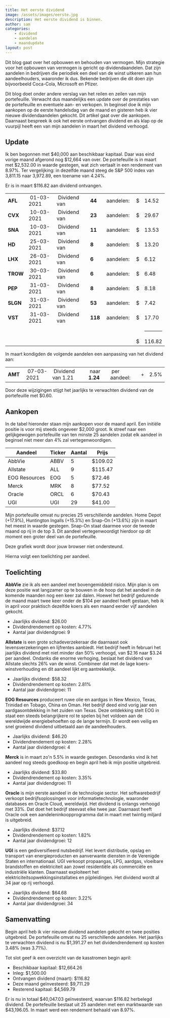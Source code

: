 ```yaml
---
title: Het eerste dividend
image: /assets/images/eerste.jpg
description: Het eerste dividend is binnen.
author: sam
categories:
    - dividend
    - aandelen
    - maandupdate
layout: post
---
```


Dit blog gaat over het opbouwen en behouden van vermogen. Mijn strategie voor het opbouwen van vermogen is gericht op dividendaandelen. Dat zijn aandelen in bedrijven die periodiek een deel van de winst uitkeren aan hun aandeelhouders, waaronder ik dus. Bekende bedrijven die dit doen zijn bijvoorbeeld Coca-Cola, Microsoft en Pfizer.

Dit blog doet onder andere verslag van het reilen en zeilen van mijn portefeuille. Verwacht dus maandelijks een update over de prestaties van de portefeuille en eventuele aan- en verkopen. In beginsel doe ik mijn aankopen op de eerste handelsdag van de maand en gisteren heb ik vier nieuwe dividendaandelen gekocht. Dit artikel gaat over die aankopen. Daarnaast bespreek ik ook het eerste ontvangen dividend en als klap op de vuurpijl heeft een van mijn aandelen in maart het dividend verhoogd.

## Update

Ik ben begonnen met $40,000 aan beschikbaar kapitaal. Daar was eind vorige maand afgerond nog $12,664 van over. De portefeuille is in maart met $2,532.00 in waarde gestegen, wat zich vertaalt in een rendement van 8.97%. Ter vergelijking: in dezelfde maand steeg de S&P 500 index van 3,811.15 naar 3,972.89, een toename van 4.24%.

Er is in maart $116.82 aan dividend ontvangen.

<div class="blog-list">
  <table>
    <tbody>
      <tr><td><b>AFL</b></td><td>&nbsp;01-03-2021</td><td>&nbsp;Dividend van</td><td>&nbsp;<b>44</b></td><td>&nbsp;aandelen:</td><td>&nbsp;$</td><td>14.52</td></tr>
	  <tr><td><b>CVX</b></td><td>&nbsp;10-03-2021</td><td>&nbsp;Dividend van</td><td>&nbsp;<b>23</b></td><td>&nbsp;aandelen:</td><td>&nbsp;$</td><td>29.67</td></tr>
	  <tr><td><b>SNA</b></td><td>&nbsp;10-03-2021</td><td>&nbsp;Dividend van</td><td>&nbsp;<b>11</b></td><td>&nbsp;aandelen:</td><td>&nbsp;$</td><td>13.53</td></tr>
	  <tr><td><b>HD</b></td><td>&nbsp;25-03-2021</td><td>&nbsp;Dividend van</td><td>&nbsp;<b>8</b></td><td>&nbsp;aandelen:</td><td>&nbsp;$</td><td>13.20</td></tr>
	  <tr><td><b>LHX</b></td><td>&nbsp;26-03-2021</td><td>&nbsp;Dividend van</td><td>&nbsp;<b>6</b></td><td>&nbsp;aandelen:</td><td>&nbsp;$</td><td>6.12</td></tr>
	  <tr><td><b>TROW</b></td><td>&nbsp;30-03-2021</td><td>&nbsp;Dividend van</td><td>&nbsp;<b>6</b></td><td>&nbsp;aandelen:</td><td>&nbsp;$</td><td>6.48</td></tr>
	  <tr><td><b>PEP</b></td><td>&nbsp;31-03-2021</td><td>&nbsp;Dividend van</td><td>&nbsp;<b>8</b></td><td>&nbsp;aandelen:</td><td>&nbsp;$</td><td>8.18</td></tr>
	  <tr><td><b>SLGN</b></td><td>&nbsp;31-03-2021</td><td>&nbsp;Dividend van</td><td>&nbsp;<b>53</b></td><td>&nbsp;aandelen:</td><td>&nbsp;$</td><td>7.42</td></tr>
	  <tr><td><b>VST</b></td><td>&nbsp;31-03-2021</td><td>&nbsp;Dividend van</td><td>&nbsp;<b>118</b></td><td>&nbsp;aandelen:</td><td>&nbsp;$</td><td>17.70</td></tr>
	  <tr><td></td><td></td><td></td><td></td><td></td><td></td><td><hr style="background-color:black"></td></tr>
	  <tr><td></td><td></td><td></td><td></td><td></td><td>&nbsp;$</td><td>116.82</td></tr>
    </tbody>
  </table>
</div>

In maart kondigden de volgende aandelen een aanpassing van het dividend aan:

<div class="blog-list">
  <table>
    <tbody>
      <tr><td><b>AMT&nbsp;</b></td><td>&nbsp;07-03-2021</td><td>&nbsp;Dividend van 1.21</td><td>&nbsp;naar <b>1.24</b></td><td>&nbsp;per aandeel:</td><td>&nbsp;+</td><td>2.5%</td></tr>
    </tbody>
  </table>
</div>

Door deze wijzigingen stijgt het jaarlijks te verwachten dividend van de portefeuille met $0.60.

## Aankopen

In de tabel hieronder staan mijn aankopen voor de maand april. Een initiële positie is voor mij steeds ongeveer $2,000 groot. Ik streef naar een gelijkgewogen portefeuille van ten minste 25 aandelen zodat elk aandeel in beginsel niet meer dan 4% zal vertegenwoordigen.

| Aandeel            | Ticker | Aantal | Prijs   |
|--------------------| -------| -------|---------|
| AbbVie             | ABBV   | 5      | $109.02 |
| Allstate           | ALL    | 9      | $115.47 |
| EOG Resources      | EOG    | 5      |  $72.46 |
| Merck              | MRK    | 8      |  $77.52 |
| Oracle             | ORCL   | 6      |  $70.43 |
| UGI                | UGI    | 29     |  $41.00 |

Mijn portefeuille omvat nu precies 25 verschillende aandelen. Home Depot (+17.9%), Huntington Ingalls (+15.3%) en Snap-On (+13.6%) zijn in maart het meest in waarde gestegen. Snap-On staat daarmee voor de tweede maand op rij in de top 3. Dit aandeel vertegenwoordigt hierdoor op dit moment een groter deel van de portefeuille.

<div class="chart-wrapper">
    <canvas id="weights" width="400" height="200" align="left">Deze grafiek wordt door jouw browser niet ondersteund.</canvas>
</div>
<script src="{{site.baseurl}}/assets/js/charts/2021-04-02-script.js"></script>

Hierna volgt een toelichting per aandeel.

## Toelichting

**AbbVie** zie ik als een aandeel met bovengemiddeld risico. Mijn plan is om deze positie wat langzamer op te bouwen in de hoop dat het aandeel in de komende maanden nog een keer zal dalen. Hoewel het bedrijf gedurende de maand maart twee keer onder de $104 per aandeel heeft gestaan, heb ik in april voor praktisch dezelfde koers als een maand eerder vijf aandelen gekocht.

<ul class="blog-list">
  <li>Jaarlijks dividend: $26.00</li>
  <li>Dividendrendement op kosten: 4.77%</li>
  <li>Aantal jaar dividendgroei: 9</li>
</ul>

**Allstate** is een grote schadeverzekeraar die daarnaast ook levensverzekeringen en lijfrentes aanbiedt. Het bedrijf heeft in februari het jaarlijks dividend met niet minder dan 50% verhoogd, van $2.16 naar $3.24 per aandeel. Ondanks die enorme verhoging, beslaat het dividend van Allstate slechts 26% van de winst. Combineer dat met de lage koers- winstverhouding en dit aandeel lijkt erg aantrekkelijk.

<ul class="blog-list">
  <li>Jaarlijks dividend: $58.32</li>
  <li>Dividendrendement op kosten: 2.81%</li>
  <li>Aantal jaar dividendgroei: 11</li>
</ul>

**EOG Resources** produceert ruwe olie en aardgas in New Mexico, Texas, Trinidad en Tobago, China en Oman. Het bedrijf deed eind vorig jaar een aardgasontdekking in het zuiden van Texas. Deze ontdekking stelt EOG in staat een steeds belangrijkere rol te spelen bij het voldoen aan de wereldwijde energiebehoeften op de lange termijn. Er wordt een veilig en snel groeiend dividend uitbetaald aan de aandeelhouders.

<ul class="blog-list">
  <li>Jaarlijks dividend: $46.20</li>
  <li>Dividendrendement op kosten: 2.28%</li>
  <li>Aantal jaar dividendgroei: 4</li>
</ul>

**Merck** is in maart zo'n 5.5% in waarde gestegen. Desondanks vind ik het aandeel nog steeds goedkoop en begin april heb ik mijn positie uitgebreid.

<ul class="blog-list">
  <li>Jaarlijks dividend: $33.80</li>
  <li>Dividendrendement op kosten: 3.35%</li>
  <li>Aantal jaar dividendgroei: 11</li>
</ul>

**Oracle** is mijn eerste aandeel in de technologie sector. Het softwarebedrijf verkoopt bedrijfsoplossingen voor informatietechnologie, waaronder databases en Oracle Cloud, wereldwijd. Het dividend is onlangs verhoogd met 33%. Dat doet het bedrijf steevast elke twee jaar. Daarnaast heeft Oracle ook een aandeleninkoopprogramma dat in maart met twintig miljard is uitgebreid.

<ul class="blog-list">
  <li>Jaarlijks dividend: $37.12</li>
  <li>Dividendrendement op kosten: 1.82%</li>
  <li>Aantal jaar dividendgroei: 12</li>
</ul>

**UGI** is een gediversifieerd nutsbedrijf. Het levert distributie, opslag en transport van energieproducten en aanverwante diensten in de Verenigde Staten en internationaal. UGI verkoopt propaangas, LPG, aardgas, vloeibare brandstoffen en elektriciteit aan zowel residentiële als commerciële en industriële klanten. Daarnaast exploiteert het elektriciteitsopwekkingsinstallaties en pijpleidingen. Het dividend wordt al 34 jaar op rij verhoogd.

<ul class="blog-list">
  <li>Jaarlijks dividend: $64.68</li>
  <li>Dividendrendement op kosten: 3.22%</li>
  <li>Aantal jaar dividendgroei: 34</li>
</ul>

## Samenvatting

Begin april heb ik vier nieuwe dividend aandelen gekocht en twee posities uitgebreid. De portefeuille omvat nu 25 verschillende aandelen. Het jaarlijks te verwachten dividend is nu $1,391.27 en het dividendrendement op kosten 3.48% (was 3.71%).

Tot slot geef ik een overzicht van de kasstromen begin april:

<ul class="blog-list">
  <li>Beschikbaar kapitaal: $12,664.26</li>
  <li>Inleg: $1,500.00</li>
  <li>Ontvangen dividend (maart): $116.82</li>
  <li>Deze maand geïnvesteerd: $9,711.29</li>
  <li>Resterend kapitaal: $4,569.79</li>
</ul>

Er is nu in totaal $40,047.03 geïnvesteerd, waarvan $116.82 herbelegd dividend. De portefeuille bestaat uit 25 aandelen met een marktwaarde van $43,196.05. In maart werd een rendement behaald van 8.97%.